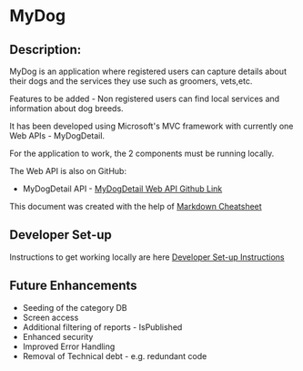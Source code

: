 # MyDog

## Description:
MyDog is an application where registered users can capture details about their dogs and the services they use such as groomers, vets,etc. 

Features to be added - Non registered users can find local services and information about dog breeds.

It has been developed using Microsoft's MVC framework with currently one Web APIs - MyDogDetail.  

For the application to work, the 2 components must be running locally. 

The Web API is also on GitHub:
* MyDogDetail API - [MyDogDetail Web API Github Link](https://github.com/becalvert/MyDogDetail)

This document was created with the help of [Markdown Cheatsheet](https://www.markdownguide.org/cheat-sheet)

## Developer Set-up

Instructions to get working locally are here [Developer Set-up Instructions](docs/DeveloperSetUp.md)

## Future Enhancements
* Seeding of the category DB
* Screen access
* Additional filtering of reports - IsPublished
* Enhanced security 
* Improved Error Handling 
* Removal of Technical debt - e.g. redundant code

